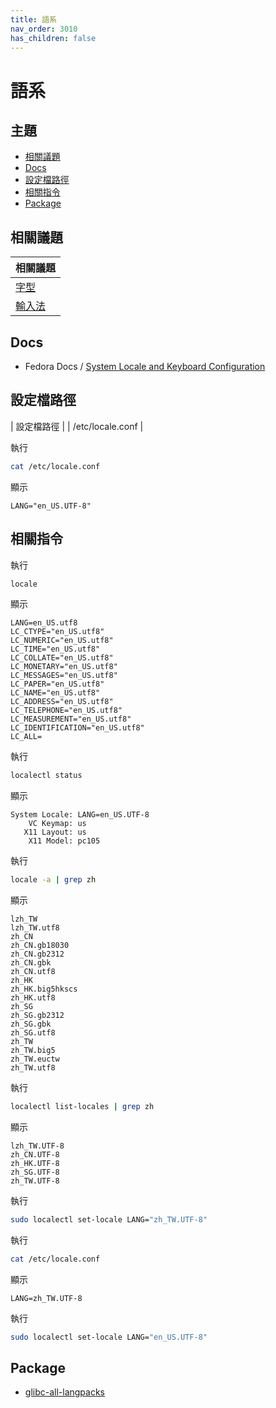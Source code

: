 ```yaml
---
title: 語系
nav_order: 3010
has_children: false
---
```



# 語系


## 主題

* [相關議題](#相關議題)
* [Docs](#docs)
* [設定檔路徑](#設定檔路徑)
* [相關指令](#相關指令)
* [Package](#package)




## 相關議題

| 相關議題 |
| --- |
| [字型](https://samwhelp.github.io/note-about-fedora/read/subject/font.html) |
| [輸入法](https://samwhelp.github.io/note-about-fedora/read/subject/input-method.html) |




## Docs

* Fedora Docs / [System Locale and Keyboard Configuration](https://docs.fedoraproject.org/en-US/fedora/latest/system-administrators-guide/basic-system-configuration/System_Locale_and_Keyboard_Configuration/)




## 設定檔路徑

| 設定檔路徑 |
| /etc/locale.conf |

執行

``` sh
cat /etc/locale.conf
```

顯示

```
LANG="en_US.UTF-8"
```




## 相關指令

執行

``` sh
locale
```

顯示

```
LANG=en_US.utf8
LC_CTYPE="en_US.utf8"
LC_NUMERIC="en_US.utf8"
LC_TIME="en_US.utf8"
LC_COLLATE="en_US.utf8"
LC_MONETARY="en_US.utf8"
LC_MESSAGES="en_US.utf8"
LC_PAPER="en_US.utf8"
LC_NAME="en_US.utf8"
LC_ADDRESS="en_US.utf8"
LC_TELEPHONE="en_US.utf8"
LC_MEASUREMENT="en_US.utf8"
LC_IDENTIFICATION="en_US.utf8"
LC_ALL=
```

執行

``` sh
localectl status
```

顯示

```
System Locale: LANG=en_US.UTF-8
    VC Keymap: us
   X11 Layout: us
    X11 Model: pc105
```




執行

``` sh
locale -a | grep zh
```

顯示

```
lzh_TW
lzh_TW.utf8
zh_CN
zh_CN.gb18030
zh_CN.gb2312
zh_CN.gbk
zh_CN.utf8
zh_HK
zh_HK.big5hkscs
zh_HK.utf8
zh_SG
zh_SG.gb2312
zh_SG.gbk
zh_SG.utf8
zh_TW
zh_TW.big5
zh_TW.euctw
zh_TW.utf8
```



執行

``` sh
localectl list-locales | grep zh
```

顯示

```
lzh_TW.UTF-8
zh_CN.UTF-8
zh_HK.UTF-8
zh_SG.UTF-8
zh_TW.UTF-8
```


執行

``` sh
sudo localectl set-locale LANG="zh_TW.UTF-8"
```

執行

``` sh
cat /etc/locale.conf
```

顯示

```
LANG=zh_TW.UTF-8
```


執行

``` sh
sudo localectl set-locale LANG="en_US.UTF-8"
```




## Package

* [glibc-all-langpacks](https://packages.fedoraproject.org/pkgs/glibc/glibc-all-langpacks/)
